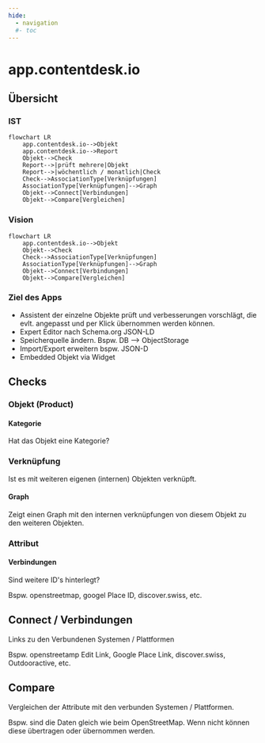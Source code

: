 ```yaml
---
hide:
  - navigation
  #- toc
---
```


# app.contentdesk.io

## Übersicht

### IST
``` mermaid
flowchart LR
    app.contentdesk.io-->Objekt
    app.contentdesk.io-->Report
    Objekt-->Check
    Report-->|prüft mehrere|Objekt
    Report-->|wöchentlich / monatlich|Check
    Check-->AssociationType[Verknüpfungen]
    AssociationType[Verknüpfungen]-->Graph
    Objekt-->Connect[Verbindungen]
    Objekt-->Compare[Vergleichen]
```

### Vision
``` mermaid
flowchart LR
    app.contentdesk.io-->Objekt
    Objekt-->Check
    Check-->AssociationType[Verknüpfungen]
    AssociationType[Verknüpfungen]-->Graph
    Objekt-->Connect[Verbindungen]
    Objekt-->Compare[Vergleichen]
```

### Ziel des Apps

* Assistent der einzelne Objekte prüft und verbesserungen vorschlägt, die evlt. angepasst und per Klick übernommen werden können.
* Expert Editor nach Schema.org JSON-LD
* Speicherquelle ändern. Bspw. DB --> ObjectStorage
* Import/Export erweitern bspw. JSON-D
* Embedded Objekt via Widget

## Checks

### Objekt (Product)

#### Kategorie

Hat das Objekt eine Kategorie?

### Verknüpfung

Ist es mit weiteren eigenen (internen) Objekten verknüpft.

#### Graph

Zeigt einen Graph mit den internen verknüpfungen von diesem Objekt zu den weiteren Objekten.

### Attribut

#### Verbindungen

Sind weitere ID's hinterlegt?

Bspw. openstreetmap, googel Place ID, discover.swiss, etc.


## Connect / Verbindungen

Links zu den Verbundenen Systemen / Plattformen

Bspw. openstreetamp Edit Link, Google Place Link, discover.swiss, Outdooractive, etc.

## Compare

Vergleichen der Attribute mit den verbunden Systemen / Plattformen.

Bspw. sind die Daten gleich wie beim OpenStreetMap. Wenn nicht können diese übertragen oder übernommen werden.